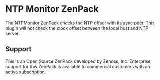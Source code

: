 NTP Monitor ZenPack
=============================

The NTPMonitor ZenPack checks the NTP offset with its sync peer. This plugin
will not check the clock offset between the local host and NTP server.

Support
----------

This is an Open Source ZenPack developed by Zenoss, Inc. Enterprise support for
this ZenPack is available to commercial customers with an active subscription.

